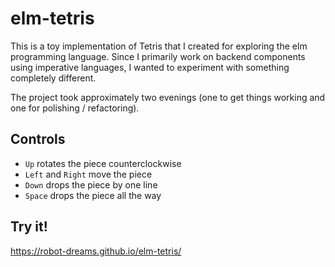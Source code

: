 # elm-tetris

This is a toy implementation of Tetris that I created for exploring the elm programming language.  Since I primarily work on backend components using imperative languages, I wanted to experiment with something completely different.

The project took approximately two evenings (one to get things working and one for polishing / refactoring).

## Controls

- `Up` rotates the piece counterclockwise
- `Left` and `Right` move the piece
- `Down` drops the piece by one line
- `Space` drops the piece all the way

## Try it!

https://robot-dreams.github.io/elm-tetris/
